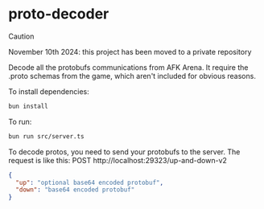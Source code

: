 # proto-decoder

> [!CAUTION]
> November 10th 2024: this project has been moved to a private repository

Decode all the protobufs communications from AFK Arena. It require the .proto schemas from the game, which aren't included for obvious reasons. 

To install dependencies:

```bash
bun install
```

To run:

```bash
bun run src/server.ts
```

To decode protos, you need to send your protobufs to the server. The request is like this:
POST http://localhost:29323/up-and-down-v2
```json
{
  "up": "optional base64 encoded protobuf",
  "down": "base64 encoded protobuf"
}
```
